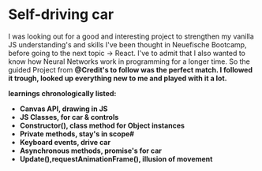 # Self-driving car

I was looking out for a good and interesting project to strengthen my vanilla JS understanding's and skills I've been thought in Neuefische Bootcamp, before going to the next topic -> React.
I've to admit that I also wanted to know how Neural Networks work in programming for a longer time. So the guided Project from <strong>@Credit's to follow<strong> was the perfect match. I followed it trough, looked up everything new to me and played with it a lot.

learnings chronologically listed:

- Canvas API, drawing in JS
- JS Classes, for car & controls
- Constructor(), class method for Object instances
- Private methods, stay's in scope#
- Keyboard events, drive car
- Asynchronous methods, promise's for car
- Update(),requestAnimationFrame(), illusion of movement
